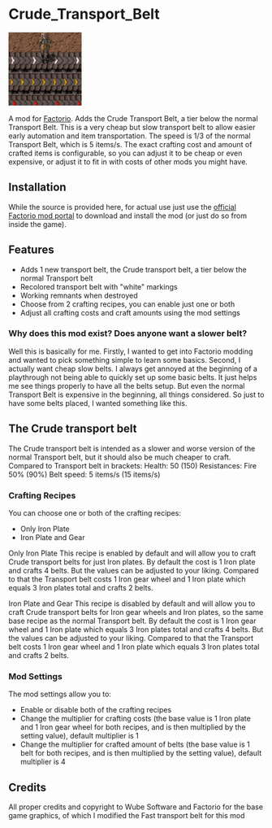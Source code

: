 # Crude_Transport_Belt

![](thumbnail.png)

A mod for [Factorio](https://factorio.com/). 
Adds the Crude Transport Belt, a tier below the normal Transport Belt. This is a very cheap but slow transport belt to allow easier early automation and item transportation.
The speed is 1/3 of the normal Transport Belt, which is 5 items/s. The exact crafting cost and amount of crafted items is configurable, so you can adjust it to be cheap or even expensive, or adjust it to fit in with costs of other mods you might have.

## Installation

While the source is provided here, for actual use just use the [official Factorio mod portal](https://mods.factorio.com/) to download and install the mod (or just do so from inside the game).

## Features

- Adds 1 new transport belt, the Crude transport belt, a tier below the normal Transport belt 
- Recolored transport belt with "white" markings
- Working remnants when destroyed
- Choose from 2 crafting recipes, you can enable just one or both
- Adjust all crafting costs and craft amounts using the mod settings 

### Why does this mod exist? Does anyone want a slower belt?
Well this is basically for me. Firstly, I wanted to get into Factorio modding and wanted to pick something simple to learn some basics. 
Second, I actually want cheap slow belts. I always get annoyed at the beginning of a playthrough not being able to quickly set up some basic belts. It just helps me see things properly to have all the belts setup. But even the normal Transport Belt is expensive in the beginning, all things considered.
So just to have some belts placed, I wanted something like this.

## The Crude transport belt
The Crude transport belt is intended as a slower and worse version of the normal Transport belt, but it should also be much cheaper to craft.
Compared to Transport belt in brackets:
Health: 50 (150)
Resistances: Fire 50% (90%)
Belt speed: 5 items/s (15 items/s)

### Crafting Recipes
You can choose one or both of the crafting recipes:
- Only Iron Plate 
- Iron Plate and Gear

Only Iron Plate
This recipe is enabled by default and will allow you to craft Crude transport belts for just Iron plates.
By default the cost is 1 Iron plate and crafts 4 belts. But the values can be adjusted to your liking.
Compared to that the Transport belt costs 1 Iron gear wheel and 1 Iron plate which equals 3 Iron plates total and crafts 2 belts.

Iron Plate and Gear
This recipe is disabled by default and will allow you to craft Crude transport belts for Iron gear wheels and Iron plates, so the same base recipe as the normal Transport belt.
By default the cost is 1 Iron gear wheel and 1 Iron plate which equals 3 Iron plates total and crafts 4 belts. But the values can be adjusted to your liking.
Compared to that the Transport belt costs 1 Iron gear wheel and 1 Iron plate which equals 3 Iron plates total and crafts 2 belts.

### Mod Settings
The mod settings allow you to:
- Enable or disable both of the crafting recipes
- Change the multiplier for crafting costs (the base value is 1 Iron plate and 1 Iron gear wheel for both recipes, and is then multiplied by the setting value), default multiplier is 1
- Change the multiplier for crafted amount of belts (the base value is 1 belt for both recipes, and is then multiplied by the setting value), default multiplier is 4

## Credits
All proper credits and copyright to Wube Software and Factorio for the base game graphics, of which I modified the Fast transport belt for this mod 